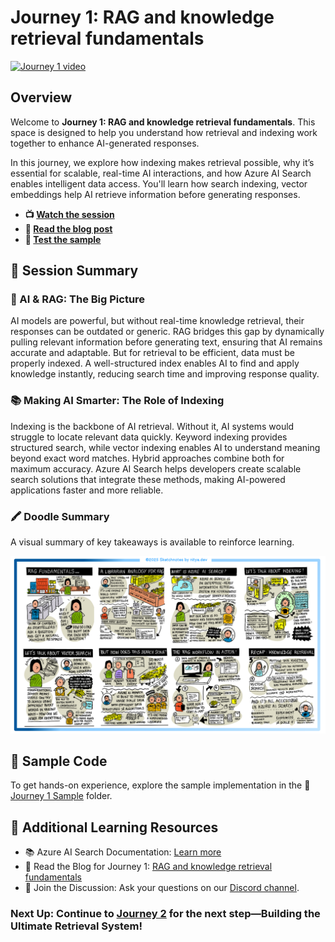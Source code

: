 # Journey 1: RAG and knowledge retrieval fundamentals

[![Journey 1 video](https://github.com/user-attachments/assets/90942e69-78b5-4e47-a6b9-adc1c52b5a8d)](https://aka.ms/rag-time/journey1)

## Overview

Welcome to **Journey 1: RAG and knowledge retrieval fundamentals**. This space is designed to help you understand how retrieval and indexing work together to enhance AI-generated responses.

In this journey, we explore how indexing makes retrieval possible, why it’s essential for scalable, real-time AI interactions, and how Azure AI Search enables intelligent data access. You'll learn how search indexing, vector embeddings help AI retrieve information before generating responses.

* **📺 [Watch the session](https://aka.ms/rag-time/journey1)**
* **📝 [Read the blog post](https://aka.ms/rag-time/journey1-blog)**
* **🚀 [Test the sample](./sample/)**

## 🎥 Session Summary

### 🎥 AI & RAG: The Big Picture

AI models are powerful, but without real-time knowledge retrieval, their responses can be outdated or generic. RAG bridges this gap by dynamically pulling relevant information before generating text, ensuring that AI remains accurate and adaptable. But for retrieval to be efficient, data must be properly indexed. A well-structured index enables AI to find and apply knowledge instantly, reducing search time and improving response quality.

### 📚 Making AI Smarter: The Role of Indexing

Indexing is the backbone of AI retrieval. Without it, AI systems would struggle to locate relevant data quickly. Keyword indexing provides structured search, while vector indexing enables AI to understand meaning beyond exact word matches. Hybrid approaches combine both for maximum accuracy. Azure AI Search helps developers create scalable search solutions that integrate these methods, making AI-powered applications faster and more reliable.

### 🖍 Doodle Summary

A visual summary of key takeaways is available to reinforce learning.

![Doodle summary journey 1](./../images/visuals/J1-recap.png)

## 📂 Sample Code

To get hands-on experience, explore the sample implementation in the 📂 [Journey 1 Sample](./sample/) folder.

## 🔗 Additional Learning Resources
- 📚 Azure AI Search Documentation: [Learn more](https://learn.microsoft.com/en-us/azure/search/)
- 📝 Read the Blog for Journey 1: [RAG and knowledge retrieval fundamentals](https://aka.ms/rag-time/journey1-blog)
- 💬 Join the Discussion: Ask your questions on our [Discord channel](https://aka.ms/rag-time/discord).

### Next Up: Continue to [Journey 2](./../Journey%202%20-%20Build%20the%20Ultimate%20Retrieval%20System%20for%20RAG/) for the next step—Building the Ultimate Retrieval System!
